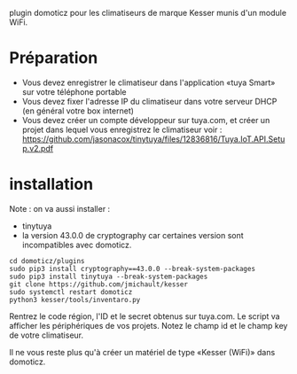 

plugin domoticz pour les climatiseurs de marque Kesser munis d'un module WiFi.

# Préparation
 * Vous devez enregistrer le climatiseur dans l'application «tuya Smart» sur votre téléphone portable
 * Vous devez fixer l'adresse IP du climatiseur dans votre serveur DHCP (en général votre box internet)
 * Vous devez créer un compte développeur sur tuya.com, et créer un projet dans lequel vous enregistrez le climatiseur
    voir : https://github.com/jasonacox/tinytuya/files/12836816/Tuya.IoT.API.Setup.v2.pdf

# installation
Note : on va aussi installer :
 * tinytuya
 * la version 43.0.0 de cryptography car certaines version sont incompatibles avec domoticz.
```
cd domoticz/plugins
sudo pip3 install cryptography==43.0.0 --break-system-packages
sudo pip3 install tinytuya --break-system-packages
git clone https://github.com/jmichault/kesser
sudo systemctl restart domoticz
python3 kesser/tools/inventaro.py
```
 Rentrez le code région, l'ID et le secret obtenus sur tuya.com. Le script va afficher les périphériques de vos projets.
 Notez le champ id et le champ key de votre climatiseur.

 Il ne vous reste plus qu'à créer un matériel de type «Kesser (WiFi)» dans domoticz.

